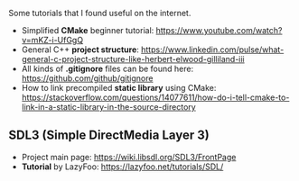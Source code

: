 Some tutorials that I found useful on the internet.

* Simplified **CMake** beginner tutorial:
  https://www.youtube.com/watch?v=mKZ-i-UfGgQ
* General C++ **project structure**: 
  https://www.linkedin.com/pulse/what-general-c-project-structure-like-herbert-elwood-gilliland-iii
* All kinds of **.gitignore** files can be found here:
  https://github.com/github/gitignore
* How to link precompiled **static library** using CMake:
  https://stackoverflow.com/questions/14077611/how-do-i-tell-cmake-to-link-in-a-static-library-in-the-source-directory

## SDL3 (Simple DirectMedia Layer 3)
* Project main page:
  https://wiki.libsdl.org/SDL3/FrontPage
* **Tutorial** by LazyFoo:
  https://lazyfoo.net/tutorials/SDL/
  
